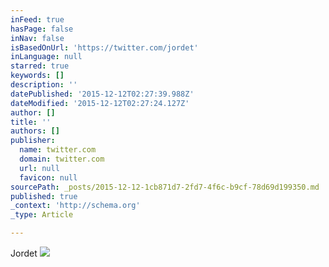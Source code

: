 ```yaml
---
inFeed: true
hasPage: false
inNav: false
isBasedOnUrl: 'https://twitter.com/jordet'
inLanguage: null
starred: true
keywords: []
description: ''
datePublished: '2015-12-12T02:27:39.988Z'
dateModified: '2015-12-12T02:27:24.127Z'
author: []
title: ''
authors: []
publisher:
  name: twitter.com
  domain: twitter.com
  url: null
  favicon: null
sourcePath: _posts/2015-12-12-1cb871d7-2fd7-4f6c-b9cf-78d69d199350.md
published: true
_context: 'http://schema.org'
_type: Article

---
```

Jordet
![](https://pbs.twimg.com/profile_images/594305107124101122/mSZ2ICHG.jpg)